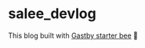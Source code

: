 # salee_devlog

This blog built with [Gastby starter bee](https://github.com/JaeYeopHan/gatsby-starter-bee) 🐝


